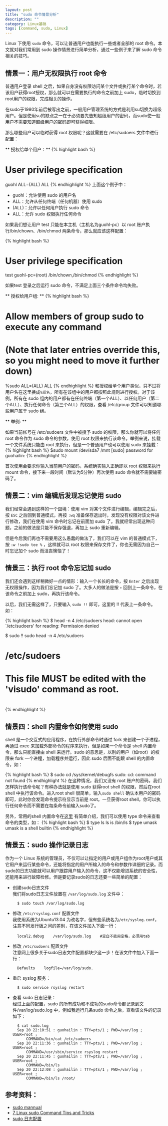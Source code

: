 ```yaml
---
layout: post
title: "sudo 命令情景分析"
description: ""
category: Linux基础
tags: [command, sudo, Linux]
---
```




Linux 下使用 `sudo` 命令，可以让普通用户也能执行一些或者全部的 root 命令。本文就对我们常用到 sudo 操作情景进行简单分析，通过一些例子来了解 sudo 命令相关的技巧。

## 情景一：用户无权限执行 root 命令
普通用户登录 shell 之后，如果自身没有权限访问某个文件或执行某个命令时，若该用户获得root授权，那么就可以在需要执行的命令之前加上 sudo，临时切换到root用户的权限，完成相关的操作。

在sudo于1980年前后被写出之前，一般用户管理系统的方式是利用su切换为超级用户。但是使用su的缺点之一在于必须要先告知超级用户的密码，而sudo使一般用户不需要知道超级用户的密码即可获得权限。

那么哪些用户可以临时获得 root 权限呢？这就需要在 /etc/sudoers 文件中进行配置：

** 授权给单个用户：**
{% highlight bash %}
# User privilege specification
guohl   ALL=(ALL) ALL
{% endhighlight %}
上面这个例子中：

* guohl：允许使用 sudo 的用户名
* ALL：允许从任何终端（任何机器）使用 sudo
* (ALL)：允许以任何用户执行 sudo 命令
* ALL：允许 sudo 权限执行任何命令

如果我们想让用户 test 只能在本主机（主机名为guohl-pc）以 root 账户执行/bin/chown、/bin/chmod 两条命令，那么就应该这样配置：

{% highlight bash %}
# User privilege specification
test   guohl-pc=(root) /bin/chown,/bin/chmod
{% endhighlight %}

如果test 登录之后运行 sudo 命令，不满足上面三个条件命令均失败。

** 授权给用户组: **
{% highlight bash %}
# Allow members of group sudo to execute any command
# (Note that later entries override this, so you might need to move it further down)
%sudo ALL=(ALL) ALL
{% endhighlight %}
和授权给单个用户类似，只不过将用户名在这里换成`%组名`，所有在该组中的用户都按照此规则进行授权。对于该例，所有在 sudo 组内的用户都有在任何终端（第一个ALL）、以任何用户（第二个ALL）、执行任何命令（第三个ALL）的权限，查看 /etc/group 文件可以知道哪些用户属于 sudo 组。

** 举例: **

如果当前帐号在 /etc/sudoers 文件中被授予 sudo 的权限，那么你就可以将任何 root 命令作为 sudo 命令的参数，使用 root 权限来执行该命令。举例来说，挂载一个文件系统只能由 root 来执行，但是一个普通用户也可以使用 sudo 来挂载：
{% highlight bash %}
$sudo mount /dev/sda7 /mnt
[sudo] password for guohailin:
{% endhighlight %}

首次使用会要求你输入当前用户的密码，系统确实输入正确即以 root 权限来执行 mount 命令，接下来一段时间（默认为5分钟）再次使用 sudo 命令就不需要输密码了。


## 情景二：vim 编辑后发现忘记使用 sudo
我们经常会遇到这样的一个囧境：使用 vim 对某个文件进行编辑，编辑完之后，按 `ESC` 之后回到普通模式，再按 `:wq` 准备保存退出时，发现没有权限对该文件进行修改，我们在使用 vim 命令时忘记在前面加 sudo 了。我就经常出现这种问题，之前的做法是只能不保存强退，再加上 sudo 重新编辑。

但是今后我们再也不需要用这么愚蠢的做法了，我们可以在 vim 的普通模式下，按 `:w !sudo tee %` ，这样就可以 root 权限来保存文件了，你也无需因为自己一时忘记加个 sudo 而沮丧懊恼了！

## 情景三：执行 root 命令忘记加 sudo
我们还会遇到这样稍微好一点的情形：输入一个长长的命令，按 `Enter` 之后出现无权限操作，因为我们忘记加 sudo 了。大多人的做法是按 `↑` 回到上一条命令，在该命令之前加上 sudo，再执行该命令。

以后，我们无需这样了，只要输入 `sudo !!` 即可，这里的 !! 代表上一条命令。如：

{% highlight bash %}
$ head -n 4 /etc/sudoers
head: cannot open `/etc/sudoers' for reading: Permission denied

$ sudo !!
sudo head -n 4 /etc/sudoers
# /etc/sudoers
#
# This file MUST be edited with the 'visudo' command as root.
#
{% endhighlight %}

## 情景四：shell 内置命令如何使用 sudo
shell 是一个交互式的应用程序，在执行外部命令时通过 fork 来创建一个子进程，再通过 exec 来加载外部命令的程序来执行，但是如果一个命令是 shell 内置命令，那么只能直接由 shell 来运行。sudo 的意思是，以别的用户（如root）的权限来 fork 一个进程，加载程序并运行，因此 sudo 后面不能跟 shell 的内置命令，如：

{% highlight bash %}
$ sudo cd /sys/kernel/debugfs
sudo: cd: command not found
{% endhighlight %}
在这种情况，我们又没有 root 账户的密码，我们怎样执行该命令呢？有种办法就是使用 sudo 获得root shell 的权限，然后在root shell 中执行该命令。进入root shell 很简单，输入`sudo shell` 确认本用户的密码即可，此时你会发现命令提示符显示当前是 root。一旦获得root shell，你可以执行任何命令而不需要在每条命令前输入sudo了。

另外，常用的shell 内置命令在[这里](http://www.thegeekstuff.com/2010/08/bash-shell-builtin-commands/) 有简单介绍，我们可以使用 type 命令来查看命令的类型，如：
{% highlight bash %}
$ type ls
ls is /bin/ls
$ type umask
umask is a shell builtin
{% endhighlight %}

## 情景五：sudo 操作记录日志
作为一个 Linux 系统的管理员，不仅可以让指定的用户或用户组作为root用户或其它用户来运行某些命令，还能将指定的用户所输入的命令和参数作详细的记录。而sudo的日志功能就可以用户跟踪用户输入的命令，这不仅能增进系统的安全性，还能用来进行故障检修。但是要记录sudo的日志还要一些简单的配置：

* 创建sudo日志文件   
我们将sudo日志文件放置在 `/var/log/sudo.log` 文件中：   

		$ sudo touch /var/log/sudo.log

* 修改 `/etc/rsyslog.conf` 配置文件   
我使用系统为Ubuntu13.04 为改名字，但有些系统名为`/etc/syslog.conf`，注意不同发行版之间的差别，在该文件加入下面一行：   

		local2.debug	/var/log/sudo.log    #空白不能用空格，必须用tab

* 修改 `/etc/sudoers` 配置文件   
注意网上很多关于sudo日志文件配置都缺少这一步！在该文件中加入下面一行：

		Defaults	logfile=/var/log/sudo.

* 重启 syslog 服务：   

		$ sudo service rsyslog restart

* 查看 sudo 日志记录：    
经过上面的配置，sudo 的所有成功和不成功的sudo命令都记录到文件/var/log/sudo.log 中，例如我运行几条sudo 命令之后，查看该文件的记录如下：  

		$ cat sudo.log
		Sep 20 22:10:51 : guohailin : TTY=pts/1 ; PWD=/var/log ; USER=root ;
	    	COMMAND=/bin/cat /etc/sudoers
		Sep 20 22:11:36 : guohailin : TTY=pts/1 ; PWD=/var/log ; USER=root ;
	    	COMMAND=/usr/sbin/service rsyslog restart
		Sep 20 22:11:45 : guohailin : TTY=pts/1 ; PWD=/var/log ; USER=root ;
	    	COMMAND=/bin/ls
		Sep 20 22:12:08 : guohailin : TTY=pts/1 ; PWD=/var/log ; USER=root ;
	    	COMMAND=/bin/ls /root/


## 参考资料：
* [sudo mannual](http://www.sudo.ws/sudoers.man.html)
* [7 Linux sudo Command Tips and Tricks](http://www.thegeekstuff.com/2010/09/sudo-command-examples/)
* [sudo 日志配置](http://firerat.blog.51cto.com/2371183/455524/)
